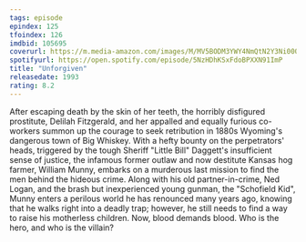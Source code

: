 ```yaml
---
tags: episode
epindex: 125
tfoindex: 126
imdbid: 105695
coverurl: https://m.media-amazon.com/images/M/MV5BODM3YWY4NmQtN2Y3Ni00OTg0LWFhZGQtZWE3ZWY4MTJlOWU4XkEyXkFqcGdeQXVyNjU0OTQ0OTY@._V1_SX202_CR0,0,202,300_.jpg
spotifyurl: https://open.spotify.com/episode/5NzHDhKSxFdoBPXXN91ImP
title: "Unforgiven"
releasedate: 1993
rating: 8.2
---
```


After escaping death by the skin of her teeth, the horribly disfigured prostitute, Delilah Fitzgerald, and her appalled and equally furious co-workers summon up the courage to seek retribution in 1880s Wyoming's dangerous town of Big Whiskey. With a hefty bounty on the perpetrators' heads, triggered by the tough Sheriff "Little Bill" Daggett's insufficient sense of justice, the infamous former outlaw and now destitute Kansas hog farmer, William Munny, embarks on a murderous last mission to find the men behind the hideous crime. Along with his old partner-in-crime, Ned Logan, and the brash but inexperienced young gunman, the "Schofield Kid", Munny enters a perilous world he has renounced many years ago, knowing that he walks right into a deadly trap; however, he still needs to find a way to raise his motherless children. Now, blood demands blood. Who is the hero, and who is the villain?